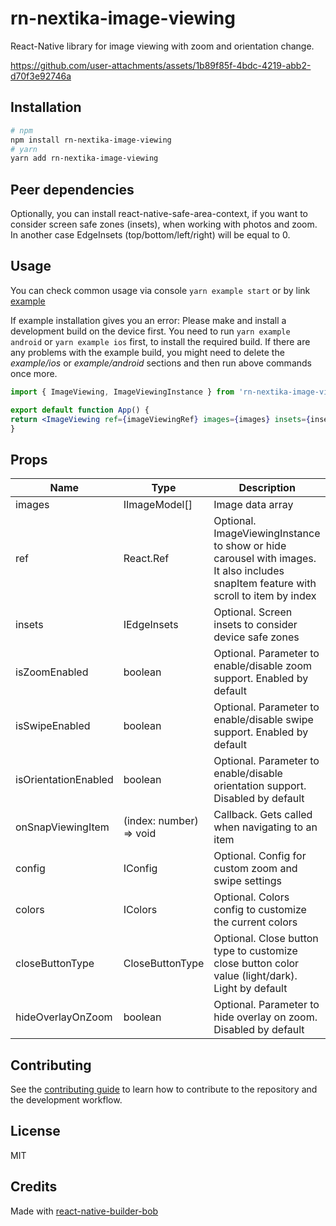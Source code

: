 # rn-nextika-image-viewing

React-Native library for image viewing with zoom and orientation change.

https://github.com/user-attachments/assets/1b89f85f-4bdc-4219-abb2-d70f3e92746a

## Installation

  ```sh
# npm
npm install rn-nextika-image-viewing
# yarn
yarn add rn-nextika-image-viewing
```

## Peer dependencies

Optionally, you can install react-native-safe-area-context, if you want to consider screen safe zones (insets),
when working with photos and zoom. In another case EdgeInsets (top/bottom/left/right) will be equal to 0.

## Usage
You can check common usage via console `yarn example start` or by link [example](./example/src/components/Content.tsx)

If example installation gives you an error: Please make and install a development build on the device first.
You need to run `yarn example android` or `yarn example ios` first, to install the required build.
If there are any problems with the example build, you might need to delete the *example/ios* or *example/android*
sections and then run above commands once more.

  ```jsx
import { ImageViewing, ImageViewingInstance } from 'rn-nextika-image-viewing';

export default function App() {
  return <ImageViewing ref={imageViewingRef} images={images} insets={insets} isOrientationEnabled />;
}
```

## Props

| Name                 | Type                            | Description                                                                                                                         |
|----------------------|---------------------------------|-------------------------------------------------------------------------------------------------------------------------------------|
| images               | IImageModel[]                   | Image data array                                                                                                                    |
| ref                  | React.Ref<ImageViewingInstance> | Optional. ImageViewingInstance to show or hide carousel with images. It also includes snapItem feature with scroll to item by index |
| insets               | IEdgeInsets                     | Optional. Screen insets to consider device safe zones                                                                               |
| isZoomEnabled        | boolean                         | Optional. Parameter to enable/disable zoom support. Enabled by default                                                              |                                                                                                    |
| isSwipeEnabled       | boolean                         | Optional. Parameter to enable/disable swipe support. Enabled by default                                                             |                                                                                                    |
| isOrientationEnabled | boolean                         | Optional. Parameter to enable/disable orientation support. Disabled by default                                                      |                                                                                                    |
| onSnapViewingItem    | (index: number) => void         | Callback. Gets called when navigating to an item                                                                                    |                                                                                                    |
| config               | IConfig                         | Optional. Config for custom zoom and swipe settings                                                                                 |                                                                                                    |
| colors               | IColors                         | Optional. Colors config to customize the current colors                                                                             |                                                                                                    |
| closeButtonType      | CloseButtonType                 | Optional. Close button type to customize close button color value (light/dark). Light by default                                    |                                                                                                    |
| hideOverlayOnZoom    | boolean                         | Optional. Parameter to hide overlay on zoom. Disabled by default                                                                    |                                                                                                    |

## Contributing

See the [contributing guide](CONTRIBUTING.md) to learn how to contribute to the repository and the development workflow.

## License

MIT

## Credits

Made with [react-native-builder-bob](https://github.com/callstack/react-native-builder-bob)
